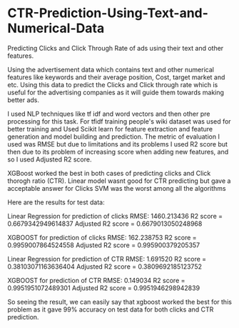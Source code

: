 # CTR-Prediction-Using-Text-and-Numerical-Data
Predicting Clicks and Click Through Rate of ads using their text and other features.

Using the advertisement data which contains text and other numerical features like keywords and their average position, Cost, target market and etc. Using this data to predict the Clicks and Click through rate which is useful for the advertising companies as it will guide them towards making better ads.

I used NLP techniques like tf idf and word vectors and then other pre processing for this task. For tfidf training people's wiki dataset was used for better training and Used Scikit learn for feature extraction and feature generation and model building and prediction. 
The metric of evaluation I used was RMSE but due to limitations and its problems I used R2 score but then due to its problem of increasing score when adding new features, and so I used Adjusted R2 score.

XGBoost worked the best in both cases of predicting clicks and Click thorogh ratio (CTR).
Linear model wasnt good for CTR predicting but gave a acceptable answer for Clicks
SVM was the worst among all the algorithms

Here are the results for test data:

Linear Regression for prediction of clicks
  RMSE: 1460.213436
  R2 score =  0.6679342949614837
  Adjusted R2 score =  0.6679013050248968

XGBOOST for prediction of clicks
  RMSE: 162.238753
  R2 score =  0.9959007864524558
  Adjusted R2 score =  0.995900379205357
  
Linear Regression for prediction of CTR
  RMSE: 1.691520
  R2 score =  0.38103071163636404
  Adjusted R2 score =  0.3809692185123752

XGBOOST for prediction of CTR
  RMSE: 0.149034
  R2 score =  0.9951951072489301
  Adjusted R2 score =  0.9951946298942839
  
  
So seeing the result, we can easily say that xgboost worked the best for this problem as it gave 99% accuracy on test data for both clicks and CTR prediction. 
